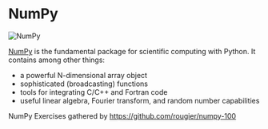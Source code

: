 # NumPy

![NumPy](http://www.numpy.org/_static/numpy_logo.png)

[NumPy](http://www.numpy.org/) is the fundamental package for scientific computing with Python. It contains among other things:

* a powerful N-dimensional array object
* sophisticated (broadcasting) functions
* tools for integrating C/C++ and Fortran code
* useful linear algebra, Fourier transform, and random number capabilities


NumPy Exercises gathered by https://github.com/rougier/numpy-100

